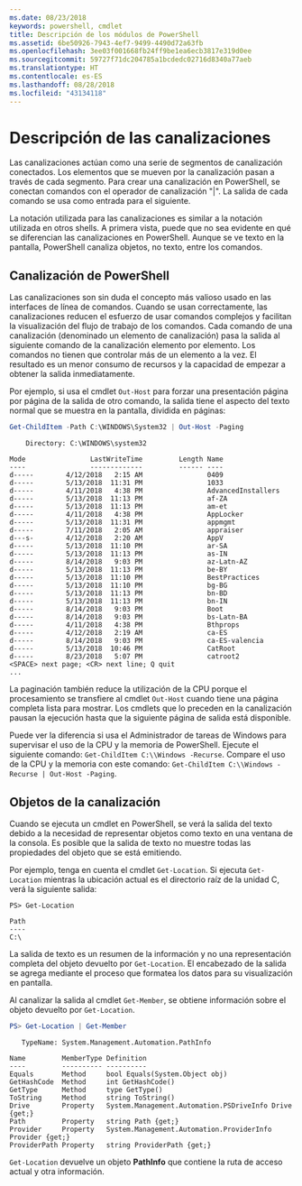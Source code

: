 ```yaml
---
ms.date: 08/23/2018
keywords: powershell, cmdlet
title: Descripción de los módulos de PowerShell
ms.assetid: 6be50926-7943-4ef7-9499-4490d72a63fb
ms.openlocfilehash: 3ee03f001668fb24ff9be1ea6ecb3817e319d0ee
ms.sourcegitcommit: 59727f71dc204785a1bcdedc02716d8340a77aeb
ms.translationtype: HT
ms.contentlocale: es-ES
ms.lasthandoff: 08/28/2018
ms.locfileid: "43134118"
---
```

# <a name="understanding-pipelines"></a>Descripción de las canalizaciones

Las canalizaciones actúan como una serie de segmentos de canalización conectados. Los elementos que se mueven por la canalización pasan a través de cada segmento. Para crear una canalización en PowerShell, se conectan comandos con el operador de canalización "|". La salida de cada comando se usa como entrada para el siguiente.

La notación utilizada para las canalizaciones es similar a la notación utilizada en otros shells. A primera vista, puede que no sea evidente en qué se diferencian las canalizaciones en PowerShell. Aunque se ve texto en la pantalla, PowerShell canaliza objetos, no texto, entre los comandos.

## <a name="the-powershell-pipeline"></a>Canalización de PowerShell

Las canalizaciones son sin duda el concepto más valioso usado en las interfaces de línea de comandos. Cuando se usan correctamente, las canalizaciones reducen el esfuerzo de usar comandos complejos y facilitan la visualización del flujo de trabajo de los comandos. Cada comando de una canalización (denominado un elemento de canalización) pasa la salida al siguiente comando de la canalización elemento por elemento. Los comandos no tienen que controlar más de un elemento a la vez. El resultado es un menor consumo de recursos y la capacidad de empezar a obtener la salida inmediatamente.

Por ejemplo, si usa el cmdlet `Out-Host` para forzar una presentación página por página de la salida de otro comando, la salida tiene el aspecto del texto normal que se muestra en la pantalla, dividida en páginas:

```powershell
Get-ChildItem -Path C:\WINDOWS\System32 | Out-Host -Paging
```

```Output
    Directory: C:\WINDOWS\system32

Mode                LastWriteTime         Length Name
----                -------------         ------ ----
d-----        4/12/2018   2:15 AM                0409
d-----        5/13/2018  11:31 PM                1033
d-----        4/11/2018   4:38 PM                AdvancedInstallers
d-----        5/13/2018  11:13 PM                af-ZA
d-----        5/13/2018  11:13 PM                am-et
d-----        4/11/2018   4:38 PM                AppLocker
d-----        5/13/2018  11:31 PM                appmgmt
d-----        7/11/2018   2:05 AM                appraiser
d---s-        4/12/2018   2:20 AM                AppV
d-----        5/13/2018  11:10 PM                ar-SA
d-----        5/13/2018  11:13 PM                as-IN
d-----        8/14/2018   9:03 PM                az-Latn-AZ
d-----        5/13/2018  11:13 PM                be-BY
d-----        5/13/2018  11:10 PM                BestPractices
d-----        5/13/2018  11:10 PM                bg-BG
d-----        5/13/2018  11:13 PM                bn-BD
d-----        5/13/2018  11:13 PM                bn-IN
d-----        8/14/2018   9:03 PM                Boot
d-----        8/14/2018   9:03 PM                bs-Latn-BA
d-----        4/11/2018   4:38 PM                Bthprops
d-----        4/12/2018   2:19 AM                ca-ES
d-----        8/14/2018   9:03 PM                ca-ES-valencia
d-----        5/13/2018  10:46 PM                CatRoot
d-----        8/23/2018   5:07 PM                catroot2
<SPACE> next page; <CR> next line; Q quit
...
```

La paginación también reduce la utilización de la CPU porque el procesamiento se transfiere al cmdlet `Out-Host` cuando tiene una página completa lista para mostrar. Los cmdlets que lo preceden en la canalización pausan la ejecución hasta que la siguiente página de salida está disponible.

Puede ver la diferencia si usa el Administrador de tareas de Windows para supervisar el uso de la CPU y la memoria de PowerShell. Ejecute el siguiente comando: `Get-ChildItem C:\\Windows -Recurse`. Compare el uso de la CPU y la memoria con este comando: `Get-ChildItem C:\\Windows -Recurse | Out-Host -Paging`.

## <a name="objects-in-the-pipeline"></a>Objetos de la canalización

Cuando se ejecuta un cmdlet en PowerShell, se verá la salida del texto debido a la necesidad de representar objetos como texto en una ventana de la consola. Es posible que la salida de texto no muestre todas las propiedades del objeto que se está emitiendo.

Por ejemplo, tenga en cuenta el cmdlet `Get-Location`. Si ejecuta `Get-Location` mientras la ubicación actual es el directorio raíz de la unidad C, verá la siguiente salida:

```
PS> Get-Location

Path
----
C:\
```

La salida de texto es un resumen de la información y no una representación completa del objeto devuelto por `Get-Location`. El encabezado de la salida se agrega mediante el proceso que formatea los datos para su visualización en pantalla.

Al canalizar la salida al cmdlet `Get-Member`, se obtiene información sobre el objeto devuelto por `Get-Location`.

```powershell
PS> Get-Location | Get-Member
```

```Output
   TypeName: System.Management.Automation.PathInfo

Name         MemberType Definition
----         ---------- ----------
Equals       Method     bool Equals(System.Object obj)
GetHashCode  Method     int GetHashCode()
GetType      Method     type GetType()
ToString     Method     string ToString()
Drive        Property   System.Management.Automation.PSDriveInfo Drive {get;}
Path         Property   string Path {get;}
Provider     Property   System.Management.Automation.ProviderInfo Provider {get;}
ProviderPath Property   string ProviderPath {get;}
```

`Get-Location` devuelve un objeto **PathInfo** que contiene la ruta de acceso actual y otra información.
